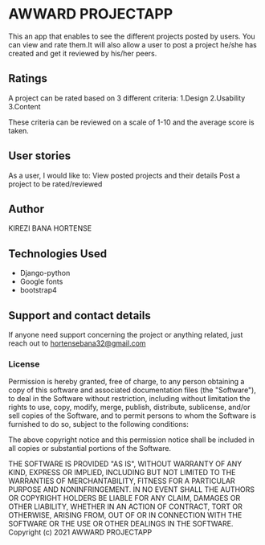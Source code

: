 # AWWARD PROJECTAPP
This an app that enables to see the different projects posted by users. You can view and rate them.It will also allow a user to post a project he/she has created and get it reviewed by his/her peers.

## Ratings
A project can be rated based on 3 different criteria:
1.Design
2.Usability
3.Content

These criteria can be reviewed on a scale of 1-10 and the average score is taken.

## User stories
As a user, I would like to:
View posted projects and their details
Post a project to be rated/reviewed

## Author
KIREZI BANA HORTENSE

## Technologies Used

 * Django-python
 * Google fonts
 * bootstrap4
 
## Support and contact details
If anyone need support concerning the project or anything related, just reach out to hortensebana32@gmail.com

### License

Permission is hereby granted, free of charge, to any person obtaining a copy
of this software and associated documentation files (the "Software"), to deal
in the Software without restriction, including without limitation the rights
to use, copy, modify, merge, publish, distribute, sublicense, and/or sell
copies of the Software, and to permit persons to whom the Software is
furnished to do so, subject to the following conditions:

The above copyright notice and this permission notice shall be included in all
copies or substantial portions of the Software.

THE SOFTWARE IS PROVIDED "AS IS", WITHOUT WARRANTY OF ANY KIND, EXPRESS OR
IMPLIED, INCLUDING BUT NOT LIMITED TO THE WARRANTIES OF MERCHANTABILITY, 
FITNESS FOR A PARTICULAR PURPOSE AND NONINFRINGEMENT. IN NO EVENT SHALL THE
AUTHORS OR COPYRIGHT HOLDERS BE LIABLE FOR ANY CLAIM, DAMAGES OR OTHER
LIABILITY, WHETHER IN AN ACTION OF CONTRACT, TORT OR OTHERWISE, ARISING FROM, 
OUT OF OR IN CONNECTION WITH THE SOFTWARE OR THE USE OR OTHER DEALINGS IN THE
SOFTWARE.
Copyright (c) 2021 AWWARD PROJECTAPP
